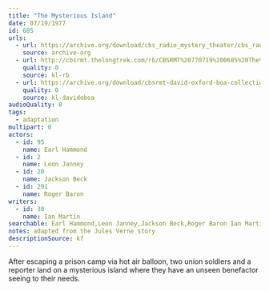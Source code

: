 ```yaml
---
title: "The Mysterious Island"
date: 07/19/1977
id: 685
urls: 
  - url: https://archive.org/download/cbs_radio_mystery_theater/cbs_radio_mystery_theater-0651-0700.zip/cbs_radio_mystery_theater-0651-0700%2Fcbsrmt_0685_the_mysterious_island.mp3
    source: archive-org
  - url: http://cbsrmt.thelongtrek.com/rb/CBSRMT%20770719%200685%20The%20Mysterious%20Island_writ%20am%20noise.mp3
    quality: 0
    source: kl-rb
  - url: https://archive.org/download/cbsrmt-david-oxford-boa-collection/CBSRMT-770719-0685-The-Mysterious-Island-(128-48)_WBBM-JE-{BoA}.mp3
    quality: 0
    source: kl-davidoboa
audioQuality: 0
tags: 
  - adaptation
multipart: 0
actors:  
  - id: 95
    name: Earl Hammond  
  - id: 2
    name: Leon Janney  
  - id: 20
    name: Jackson Beck  
  - id: 291
    name: Roger Baron
writers:  
  - id: 38
    name: Ian Martin
searchable: Earl Hammond,Leon Janney,Jackson Beck,Roger Baron Ian Martin
notes: adapted from the Jules Verne story
descriptionSource: kf
---
```

After escaping a prison camp via hot air balloon, two union soldiers and a reporter land on a mysterious island where they have an unseen benefactor seeing to their needs.